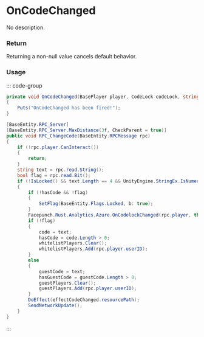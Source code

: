 # OnCodeChanged
<Badge type="info" text="Structure"/><Badge type="danger" text="Carbon Compatible"/><Badge type="warning" text="Oxide Compatible"/>
No description.
### Return
Returning a non-null value cancels default behavior.

### Usage
::: code-group
```csharp [Example]
private void OnCodeChanged(BasePlayer player, CodeLock codeLock, string local0, bool local1)
{
	Puts("OnCodeChanged has been fired!");
}
```
```csharp [Source — Assembly-CSharp @ CodeLock]
[BaseEntity.RPC_Server]
[BaseEntity.RPC_Server.MaxDistance(3f, CheckParent = true)]
public void RPC_ChangeCode(BaseEntity.RPCMessage rpc)
{
	if (!rpc.player.CanInteract())
	{
		return;
	}
	string text = rpc.read.String();
	bool flag = rpc.read.Bit();
	if (!IsLocked() && text.Length == 4 && UnityEngine.StringEx.IsNumeric(text) && !(!hasCode && flag))
	{
		if (!hasCode && !flag)
		{
			SetFlag(BaseEntity.Flags.Locked, b: true);
		}
		Facepunch.Rust.Analytics.Azure.OnCodelockChanged(rpc.player, this, flag ? guestCode : code, text, flag);
		if (!flag)
		{
			code = text;
			hasCode = code.Length > 0;
			whitelistPlayers.Clear();
			whitelistPlayers.Add(rpc.player.userID);
		}
		else
		{
			guestCode = text;
			hasGuestCode = guestCode.Length > 0;
			guestPlayers.Clear();
			guestPlayers.Add(rpc.player.userID);
		}
		DoEffect(effectCodeChanged.resourcePath);
		SendNetworkUpdate();
	}
}

```
:::
